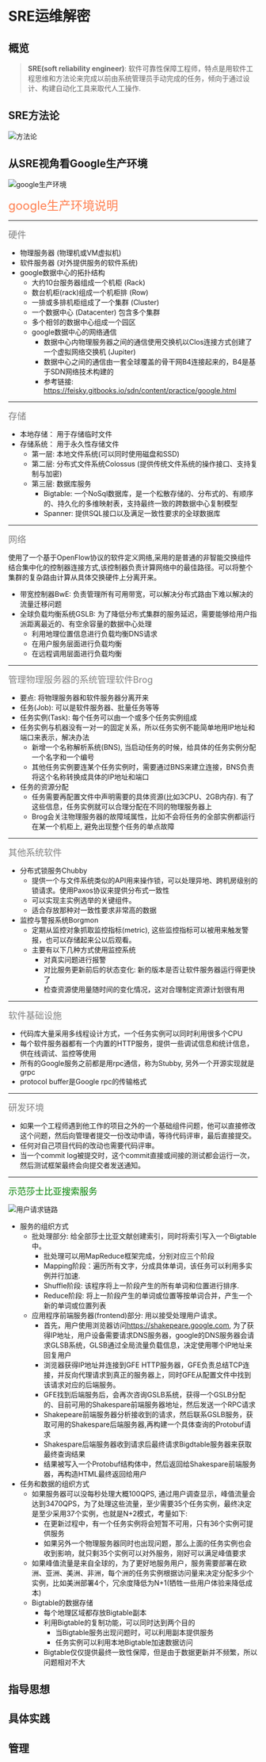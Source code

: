 # SRE运维解密

## 概览

> **SRE(soft reliability engineer)**:  软件可靠性保障工程师，特点是用软件工程思维和方法论来完成以前由系统管理员手动完成的任务，倾向于通过设计、构建自动化工具来取代人工操作.
>

## SRE方法论

![方法论](./SRE运维解密/方法论.png)

## 从SRE视角看Google生产环境

![google生产环境](./SRE运维解密/google生产环境.png)

<font color="Coral" size="5">google生产环境说明</font>
  
---
<font color="gray" size="4">硬件</font>

- 物理服务器 (物理机或VM虚拟机)
- 软件服务器 (对外提供服务的软件系统)
- google数据中心的拓扑结构
  - 大约10台服务器组成一个机柜 (Rack)
  - 数台机柜(rack)组成一个机柜排 (Row)
  - 一排或多排机柜组成了一个集群 (Cluster)
  - 一个数据中心 (Datacenter) 包含多个集群
  - 多个相邻的数据中心组成一个园区
  - google数据中心的网络通信
    - 数据中心内物理服务器之间的通信使用交换机以Clos连接方式创建了一个虚拟网络交换机 (Jupiter)
    - 数据中心之间的通信由一套全球覆盖的骨干网B4连接起来的，B4是基于SDN网络技术构建的
    - 参考链接: <https://feisky.gitbooks.io/sdn/content/practice/google.html>

---
<font color="gray" size="4">存储</font>

- 本地存储： 用于存储临时文件
- 存储系统： 用于永久性存储文件
  - 第一层: 本地文件系统(可以同时使用磁盘和SSD)
  - 第二层: 分布式文件系统Colossus (提供传统文件系统的操作接口、支持复制与加密)
  - 第三层: 数据库服务
    - Bigtable: 一个NoSql数据库，是一个松散存储的、分布式的、有顺序的、持久化的多维映射表，支持最终一致的跨数据中心复制模型
    - Spanner:  提供SQL接口以及满足一致性要求的全球数据库

---  
<font color="gray" size="4">网络</font>

使用了一个基于OpenFlow协议的软件定义网络,采用的是普通的非智能交换组件结合集中化的控制器连接方式,该控制器负责计算网络中的最佳路径。可以将整个集群的复杂路由计算从具体交换硬件上分离开来。

- 带宽控制器BwE: 负责管理所有可用带宽，可以解决分布式路由下难以解决的流量迁移问题
- 全球负载均衡系统GSLB:  为了降低分布式集群的服务延迟，需要能够给用户指派距离最近的、有空余容量的数据中心处理
  - 利用地理位置信息进行负载均衡DNS请求
  - 在用户服务层面进行负载均衡
  - 在远程调用层面进行负载均衡

---
<font color="gray" size="4">管理物理服务器的系统管理软件Brog</font>

- 要点: 将物理服务器和软件服务器分离开来
- 任务(Job): 可以是软件服务器、批量任务等等
- 任务实例(Task):  每个任务可以由一个或多个任务实例组成
- 任务实例与机器没有一对一的固定关系，所以任务实例不能简单地用IP地址和端口来表示，解决办法
  - 新增一个名称解析系统(BNS), 当启动任务的时候，给具体的任务实例分配一个名字和一个编号
  - 其他任务实例要连某个任务实例时，需要通过BNS来建立连接，BNS负责将这个名称转换成具体的IP地址和端口
- 任务的资源分配
  - 任务需要再配置文件中声明需要的具体资源(比如3CPU、2GB内存). 有了这些信息，任务实例就可以合理分配在不同的物理服务器上
  - Brog会关注物理服务器的故障域属性，比如不会将任务的全部实例都运行在某一个机柜上, 避免出现整个任务的单点故障

---
<font color="gray" size="4">其他系统软件</font>

- 分布式锁服务Chubby
  - 提供一个与文件系统类似的API用来操作锁，可以处理异地、跨机房级别的锁请求。使用Paxos协议来提供分布式一致性
  - 可以实现主实例选举的关键组件。
  - 适合存放那种对一致性要求非常高的数据
- 监控与警报系统Borgmon
  - 定期从监控对象抓取监控指标(metric), 这些监控指标可以被用来触发警报，也可以存储起来公以后观看。
  - 主要有以下几种方式使用监控系统
    - 对真实问题进行报警
    - 对比服务更新前后的状态变化: 新的版本是否让软件服务器运行得更快了
    - 检查资源使用量随时间的变化情况，这对合理制定资源计划很有用

---
<font color="gray" size="4">软件基础设施</font>

- 代码库大量采用多线程设计方式，一个任务实例可以同时利用很多个CPU
- 每个软件服务器都有一个内置的HTTP服务，提供一些调试信息和统计信息，供在线调试、监控等使用
- 所有的Google服务之前都是用rpc通信，称为Stubby, 另外一个开源实现就是grpc
- protocol buffer是Google rpc的传输格式

---
<font color="gray" size="4">研发环境</font>

- 如果一个工程师遇到他工作的项目之外的一个基础组件问题，他可以直接修改这个问题，然后向管理者提交一份改动申请，等待代码评审，最后直接提交。
- 任何对自己项目代码的改动也需要代码评审。
- 当一个commit log被提交时，这个commit直接或间接的测试都会运行一次，然后测试框架最终会向提交者发送通知。

---
<font color="green" size="4">示范莎士比亚搜索服务</font>

![用户请求链路](./SRE运维解密/莎士比亚搜索服务请求链路.png)

- 服务的组织方式
  - 批处理部分:  给全部莎士比亚文献创建索引，同时将索引写入一个Bigtable中。
    - 批处理可以用MapReduce框架完成，分别对应三个阶段
    - Mapping阶段：遍历所有文字，分成具体单词，该任务可以利用多实例并行加速.
    - Shuffle阶段: 该程序将上一阶段产生的所有单词和位置进行排序.
    - Reduce阶段: 将上一阶段产生的单词或位置等按单词合并，产生一个新的单词或位置列表
  - 应用程序前端服务器(frontend)部分:  用以接受处理用户请求。
    - 首先，用户使用浏览器访问<https://shakepeare.google.com>, 为了获得IP地址，用户设备需要请求DNS服务器，google的DNS服务器会请求GLSB系统，GLSB通过全局流量负载信息，决定使用哪个IP地址来回复用户
    - 浏览器获得IP地址并连接到GFE HTTP服务器，GFE负责总结TCP连接，并反向代理请求到真正的服务器上，同时GFE从配置文件中找到该请求对应的后端服务。
    - GFE找到后端服务后，会再次咨询GSLB系统，获得一个GSLB分配的、目前可用的Shakespare前端服务器地址，然后发送一个RPC请求
    - Shakepeare前端服务器分析接收到的请求，然后联系GSLB服务，获取可用的Shakespare后端服务器,再构建一个具体查询的Protobuf请求
    - Shakespare后端服务器收到请求后最终请求Bigdtable服务器来获取最终查询结果
    - 结果被写入一个Protobuf结构体中，然后返回给Shakespare前端服务器，再构造HTML最终返回给用户
- 任务和数据的组织方式
  - 如果服务器可以没每秒处理大概100QPS, 通过用户调查显示，峰值流量会达到3470QPS，为了处理这些流量，至少需要35个任务实例，最终决定是至少采用37个实例，也就是N+2模式，考量如下:
    - 在更新过程中，有一个任务实例将会短暂不可用，只有36个实例可提供服务
    - 如果另外一个物理服务器同时也出现问题，那么上面的任务实例也会收到影响，就只剩35个实例可以对外服务，刚好可以满足峰值要求
  - 如果峰值流量是来自全球的，为了更好地服务用户，服务需要部署在欧洲、亚洲、美洲、非洲，每个洲的任务实例根据访问量来决定分配多少个实例，比如美洲部署4个，冗余度降低为N+1(牺牲一些用户体验来降低成本)
  - Bigtable的数据存储
    - 每个地理区域都存放Bigtable副本
    - 利用Bigtable的复制功能，可以同时达到两个目的
      - 当Bigtable服务出现问题时，可以利用副本提供服务
      - 任务实例可以利用本地Bigtable加速数据访问
    - Bigtable仅仅提供最终一致性保障，但是由于数据更新并不频繁，所以问题相对不大

## 指导思想

## 具体实践

## 管理
